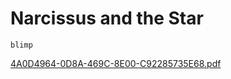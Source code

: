 # Narcissus and the Star

`blimp`

[4A0D4964-0D8A-469C-8E00-C92285735E68.pdf](./file/4A0D4964-0D8A-469C-8E00-C92285735E68.pdf)
